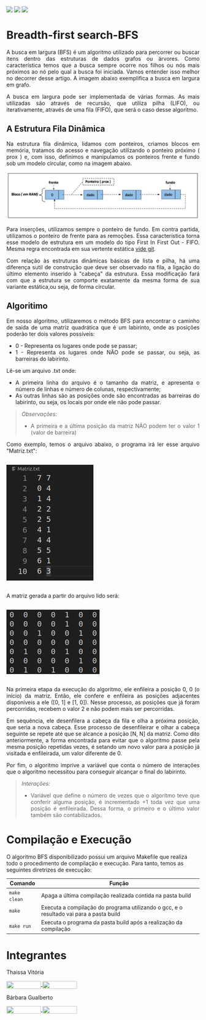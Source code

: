 <div style="display: inline-block;">
<img src="https://img.shields.io/badge/C-00599C?style=for-the-badge&logo=c&logoColor=white"/> 
<img src="https://img.shields.io/badge/Visual_Studio_Code-0078D4?style=for-the-badge&logo=visual%20studio%20code&logoColor=white"/> 
<img src="https://img.shields.io/badge/Ubuntu-E95420?style=for-the-badge&logo=ubuntu&logoColor=white"/> 
</a> 
</div>

# Breadth-first search-BFS
<div align="justify">
 A busca em largura (BFS) é um algoritmo utilizado para percorrer ou buscar itens dentro das estruturas de dados grafos ou árvores. Como característica temos que a busca sempre ocorre nos filhos ou nós mais próximos ao nó pelo qual a busca foi iniciada. Vamos entender isso melhor no decorrer desse artigo. A imagem abaixo exemplifica a busca em largura em grafo.

 A busca em largura pode ser implementada de várias formas. As mais utilizadas são através de recursão, que utiliza pilha (LIFO), ou iterativamente, através de uma fila (FIFO), que será o caso desse algoritmo.
</div>

## A Estrutura Fila Dinâmica
<div align="justify">
 Na estrutura fila dinâmica, lidamos com ponteiros, criamos blocos em memória, tratamos do acesso e navegação utilizando o ponteiro próximo ( prox ) e, com isso, definimos e manipulamos os ponteiros frente e fundo sob um modelo circular, como na imagem abaixo. 

<div align="center">
 <p> </p>
 <img src="img/fila.png" alt=RepresentaçãoFila>
 <p> </p>
</div>

  Para inserções, utilizamos sempre o ponteiro de fundo. Em contra partida, utilizamos o ponteiro de frente para as remoções. Essa característica torna esse modelo de estrutura em um modelo do tipo First In First Out - FIFO. Mesma regra encontrada em sua vertente estática [vide git](https://github.com/mpiress/linear_queue).

 Com relação às estruturas dinâmicas básicas de lista e pilha, há uma diferença sutil de construção que deve ser observado na fila, a ligação do último elemento inserido à "cabeça" da estrutura. Essa modificação fará com que a estrutura se comporte exatamente da mesma forma de sua variante estática,ou seja, de forma circular.
</div>

## Algoritimo
<div align="justify">
Em nosso algoritmo, utilizaremos o método BFS para encontrar o caminho de saída de uma matriz quadrática que é um labirinto, onde as posições poderão ter dois valores possíveis:
 <ul>
  <li> 0 - Representa os lugares onde pode se passar;</li>
  <li> 1 - Representa os lugares onde NÃO pode se passar, ou seja, as barreiras do labirinto.</li>
 </ul>

Lê-se um arquivo .txt onde:
<ul>
 <li> A primeira linha do arquivo é o tamanho da matriz, e apresenta o número de linhas e número de colunas, respectivamente;</li>
 <li> As outras linhas são as posições onde são encontradas as barreiras do labirinto, ou seja, os locais por onde ele não pode passar.</li>
</ul>
 
 >*Observações:* 
 > - A primeira e a última posição da matriz NÃO podem ter o valor 1 (valor de barreira)
>

 Como exemplo, temos o arquivo abaixo, o programa irá ler esse arquivo "Matriz.txt":
 <div style="display: inline-block;" align="center">
  <p> </p>
 <img src=img/arquivo.png alt=arquivo.txt>
  <p> </p>
 </div>
 
 A matriz gerada a partir do arquivo lido será:
  <div style="display: inline-block;" align="center">
   <p> </p>
 <img src=img/matriz.png alt=matriz> 
   <p> </p>
 </div>

Na primeira etapa da execução do algoritmo, ele enfileira a posição 0, 0 (o início) da matriz. Então, ele confere e enfileira as posições adjacentes disponíveis a ele ([0, 1] e [1, 0]). Nesse processo, as posições que já foram percorridas, recebem o valor 2 e não podem mais ser percorridas. 
 
Em sequência, ele desenfilera a cabeça da fila e olha a próxima posição, que seria a nova cabeça. Esse processo de desenfileirar e olhar a cabeça seguinte se repete até que se alcance a posição [N, N] da matriz. Como dito anteriormente, a forma encontrada para evitar que o algoritmo passe pela mesma posição repetidas vezes, é setando um novo valor para a posição já visitada e enfileirada, um valor diferente de 0.
 
Por fim, o algoritmo imprive a variável que conta o número de interações que o algoritmo necessitou para conseguir alcançar o final do labirinto.
 
>*Interações:* 
 > - Variável que define o número de vezes que o algoritmo teve que conferir alguma posição, é incrementado +1 toda vez que uma posição é enfileirada. Dessa forma, o primeiro e o último valor também são contabilizados.
>
</div>

# Compilação e Execução

O algoritmo BFS disponibilizado possui um arquivo Makefile que realiza todo o procedimento de compilação e execução. Para tanto, temos as seguintes diretrizes de execução:

<div>

| Comando                |  Função                                                                                           |
| -----------------------| ------------------------------------------------------------------------------------------------- |
|  `make clean`          | Apaga a última compilação realizada contida na pasta build                                        |
|  `make`                | Executa a compilação do programa utilizando o gcc, e o resultado vai para a pasta build           |
|  `make run`            | Executa o programa da pasta build após a realização da compilação                                 |

</div>

# Integrantes

<div>
<p align="justify"> Thaissa Vitória</p>
<a href="https://t.me/thaissadaldegan">
<img align="center" height="20px" width="90px" src="https://img.shields.io/badge/Telegram-2CA5E0?style=for-the-badge&logo=telegram&logoColor=white"/> 

<a href="https://www.linkedin.com/in/thaissa-vitoria-daldegan-6a84b9153/">
<img align="center" height="20px" width="90px" src="https://img.shields.io/badge/LinkedIn-0077B5?style=for-the-badge&logo=linkedin&logoColor=white"/>
</a>
</div>


<div>
<p align="justify"> Bárbara Gualberto</p>
<a href="https://t.me/barbrinas">
<img align="center" height="20px" width="90px" src="https://img.shields.io/badge/Telegram-2CA5E0?style=for-the-badge&logo=telegram&logoColor=white"/> 

<a href="https://www.linkedin.com/in/barbara-gualberto/">
<img align="center" height="20px" width="90px" src="https://img.shields.io/badge/LinkedIn-0077B5?style=for-the-badge&logo=linkedin&logoColor=white"/>
</a>
</div>



